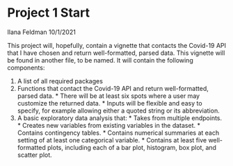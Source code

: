 Project 1 Start
================
Ilana Feldman
10/1/2021

This project will, hopefully, contain a vignette that contacts the
Covid-19 API that I have chosen and return well-formatted, parsed data.
This vignette will be found in another file, to be named. It will
contain the following components:

1.  A list of all required packages
2.  Functions that contact the Covid-19 API and return well-formatted,
    parsed data. \* There will be at least six spots where a user may
    customize the returned data. \* Inputs will be flexible and easy to
    specify, for example allowing either a quoted string or its
    abbreviation.
3.  A basic exploratory data analysis that: \* Takes from multiple
    endpoints. \* Creates new variables from existing variables in the
    dataset. \* Contains contingency tables. \* Contains numerical
    summaries at each setting of at least one categorical variable. \*
    Contains at least five well-formatted plots, including each of a bar
    plot, histogram, box plot, and scatter plot.

